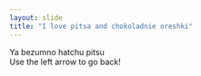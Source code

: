 ```yaml
---
layout: slide
title: "I love pitsa and chokoladnie oreshki"
---
```

Ya bezumno hatchu pitsu  
Use the left arrow to go back!

